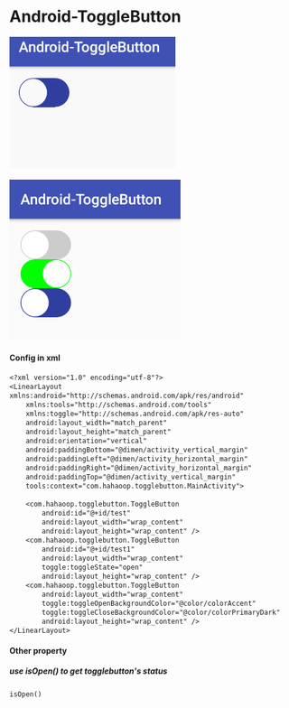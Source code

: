 # Android-ToggleButton

![Alt text](https://github.com/hahaoop/Android-ToggleButton/raw/master/Screenshots/s1.gif)
<br /><br />
![Alt text](https://github.com/hahaoop/Android-ToggleButton/raw/master/Screenshots/s2.png)
#### Config in xml
```
<?xml version="1.0" encoding="utf-8"?>
<LinearLayout xmlns:android="http://schemas.android.com/apk/res/android"
    xmlns:tools="http://schemas.android.com/tools"
    xmlns:toggle="http://schemas.android.com/apk/res-auto"
    android:layout_width="match_parent"
    android:layout_height="match_parent"
    android:orientation="vertical"
    android:paddingBottom="@dimen/activity_vertical_margin"
    android:paddingLeft="@dimen/activity_horizontal_margin"
    android:paddingRight="@dimen/activity_horizontal_margin"
    android:paddingTop="@dimen/activity_vertical_margin"
    tools:context="com.hahaoop.togglebutton.MainActivity">

    <com.hahaoop.togglebutton.ToggleButton
        android:id="@+id/test"
        android:layout_width="wrap_content"
        android:layout_height="wrap_content" />
    <com.hahaoop.togglebutton.ToggleButton
        android:id="@+id/test1"
        android:layout_width="wrap_content"
        toggle:toggleState="open"
        android:layout_height="wrap_content" />
    <com.hahaoop.togglebutton.ToggleButton
        android:layout_width="wrap_content"
        toggle:toggleOpenBackgroundColor="@color/colorAccent"
        toggle:toggleCloseBackgroundColor="@color/colorPrimaryDark"
        android:layout_height="wrap_content" />
</LinearLayout>
```
#### Other property
##### use isOpen() to get togglebutton's status
```
isOpen()
```
